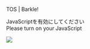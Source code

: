 TOS | Barkle!

JavaScriptを有効にしてください  
Please turn on your JavaScript

![](/static-assets/splash.png?1729688138342)